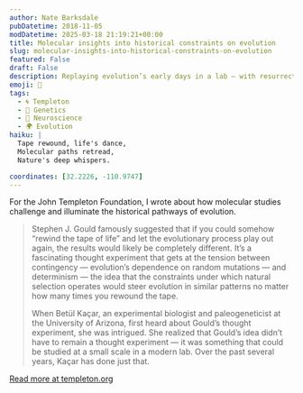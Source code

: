 ```yaml
---
author: Nate Barksdale
pubDatetime: 2018-11-05
modDatetime: 2025-03-18 21:19:21+00:00
title: Molecular insights into historical constraints on evolution
slug: molecular-insights-into-historical-constraints-on-evolution
featured: False
draft: False
description: Replaying evolution’s early days in a lab — with resurrected, billion-year-old genes
emoji: 🧬
tags:
  - 🌀 Templeton
  - 🧬 Genetics
  - 🧠 Neuroscience
  - 🌍 Evolution
haiku: |
  Tape rewound, life's dance,  
  Molecular paths retread,  
  Nature's deep whispers.

coordinates: [32.2226, -110.9747]
---
```


For the John Templeton Foundation, I wrote about how molecular studies challenge and illuminate the historical pathways of evolution.

> Stephen J. Gould famously suggested that if you could somehow “rewind the tape of life” and let the evolutionary process play out again, the results would likely be completely different. It’s a fascinating thought experiment that gets at the tension between contingency — evolution’s dependence on random mutations — and determinism — the idea that the constraints under which natural selection operates would steer evolution in similar patterns no matter how many times you rewound the tape.
>
> When Betül Kaçar, an experimental biologist and paleogeneticist at the University of Arizona, first heard about Gould’s thought experiment, she was intrigued. She realized that Gould’s idea didn’t have to remain a thought experiment — it was something that could be studied at a small scale in a modern lab. Over the past several years, Kaçar has done just that.

[Read more at templeton.org](https://www.templeton.org/grant/molecular-insights-into-historical-constraints-on-evolution-2)
